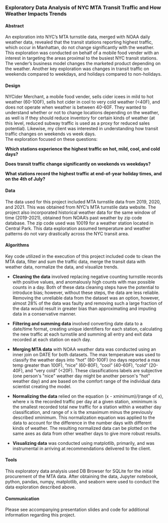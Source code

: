 ### Exploratory Data Analysis of NYC MTA Transit Traffic and How Weather Impacts Trends
#### Abstract
An exploration into NYC’s MTA turnstile data, merged with NOAA daily weather data, revealed that the transit stations reporting highest traffic, which occur in Manhattan, do not change significantly with the weather. This exploration was conducted on behalf of a mobile food vender with an interest in targeting the areas proximal to the busiest NYC transit stations. The vender’s business model changes the marketed product depending on the weather. Another key exploration was changes in transit traffic on weekends compared to weekdays, and holidays compared to non-holidays.

#### Design

NYCider Merchant, a mobile food vender, sells cider icees in mild to hot weather (60-100F), sells hot cider in cool to very cold weather (<40F), and does not operate when weather is between 40-60F. They wanted to understand whether or not to change locations depending on the weather, as well is if they should reduce inventory for certain kinds of weather (at this level, reduced subway traffic is used as a proxy for reduced sales potential). Likewise, my client was interested in understanding how transit traffic changes on weekends vs week days.  
The exploration focused on these questions:

**Which stations experience the highest traffic on hot, mild, cool, and cold days?**

**Does transit traffic change significantly on weekends vs weekdays?**

**What stations record the highest traffic at end-of-year holiday times, and on the 4th of July?**

#### Data

The data used for this project included MTA turnstile data from 2019, 2020, and 2021. This was obtained from NYC’s MTA turnstile data website. The project also incorporated historical weather data for the same window of time (2019-2021), obtained from NOAA’s past weather by zip code database. The zip code used was 10019 for a weather station located in Central Park. This data exploration assumed temperature and weather patterns do not vary drastically across the NYC transit area. 

#### Algorithms

Key code utilized in the execution of this project included code to clean the MTA data, filter and sum the traffic data, merge the transit data with weather data, normalize the data, and visualize trends.

- **Cleaning the data** involved replacing negative counting turnstile records with positive values, and anomalously high counts with max possible counts in a day. Both of these data cleaning steps have the potential to introduce bias; however, without these steps, the data are less reliable. Removing the unreliable data from the dataset was an option, however, almost 28% of the data was faulty and removing such a large fraction of the data would result in greater bias than approximating and imputing data in a conservative manner.  

- **Filtering and summing data** involved converting date data to a date/time format, creating unique identifiers for each station, calculating the new traffic at each turnstile and summing all entry and exit data recorded at each station on each day.  

- **Merging MTA data** with NOAA weather data was conducted using an inner join on DATE for both datasets. The max temperature was used to classify the weather days into “hot” (80-100F) (no days reported a max temp greater than 100F), “nice” (60-80F), “cool” (40-60F), “cold” (20-40F), and “very cold” (<20F). These classifications labels are subjective (one person's "nice" weather day might be another person's "hot" weather day) and are based on the comfort range of the individual data scientist creating the model.  

- **Normalizing the data** relied on the equation (x - xminimum)/(range of x), where x is the recorded traffic per day at a given station, xminimum is the smallest recorded total new traffic for a station within a weather day classification, and range of x is the xmaximum minus the previously described xminimum. This normalization equation was applied to the data to account for the difference in the number days with different kinds of weather. The resulting normalized data can be plotted on the same axes as data from other weather days to give more robust results.

- **Visualizing data** was conducted using matplotlib, primarily, and was instrumental in arriving at recommendations delivered to the client. 

#### Tools

This exploratory data analysis used DB Browser for SQLite for the initial procurement of the MTA data. After obtaining the data, Jupyter notebook, python, pandas, numpy, matplotlib, and seaborn were used to conduct the data exploration described above.

#### Communication

Please see accompanying presentation slides and code for additional information regarding this project. 


